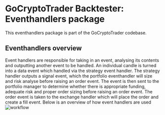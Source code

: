 # GoCryptoTrader Backtester: Eventhandlers package

This eventhandlers package is part of the GoCryptoTrader codebase.

## Eventhandlers overview

Event handlers are responsible for taking in an event, analysing its contents and outputting another event to be handled. An individual candle is turned into a data event which handled via the strategy event handler. The strategy handler outputs a signal event, which the portfolio eventhandler will size and risk analyse before raising an order event. The event is then sent to the portfolio manager to determine whether there is appropriate funding, adequate risk and proper order sizing before raising an order event. The order event is taken to the exchange handler which will place the order and create a fill event.
Below is an overview of how event handlers are used
![workflow](https://i.imgur.com/Kup6IA9.png)



